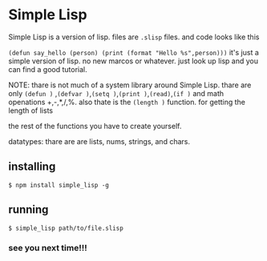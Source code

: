 # Simple Lisp
Simple Lisp is a version of lisp. files are `.slisp` files. and code looks like this

` (defun say_hello (person) (print (format "Hello %s",person))) `
it's just a simple version of lisp. no new marcos or whatever. just look up lisp and you can find a good tutorial.

NOTE: thare is not much of a system library around Simple Lisp. thare are only `(defun )` ,`(defvar )`,`(setq )`,`(print )`,`(read)`,`(if )` and math openations +,-,*,/,%. also thate is the `(length )` function. for getting the length of lists

the rest of the functions you have to create yourself.

datatypes: thare are are lists, nums, strings, and chars.
## installing
`$ npm install simple_lisp -g`

## running
`$ simple_lisp path/to/file.slisp`

### see you next time!!!